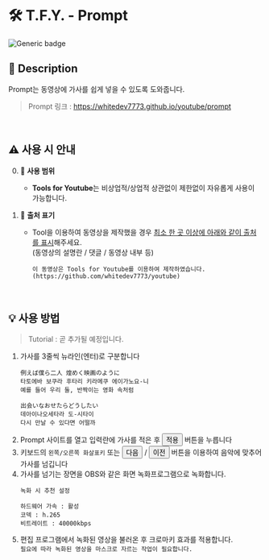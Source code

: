 # 🛠️ T.F.Y. - Prompt

![Generic badge](https://img.shields.io/badge/prompt_version-1.0-green.svg)

## 📘 Description
Prompt는 동영상에 가사를 쉽게 넣을 수 있도록 도와줍니다.

> Prompt 링크 : https://whitedev7773.github.io/youtube/prompt

<br>

## ⚠️ 사용 시 안내
0. 💫 **사용 범위**
    - **Tools for Youtube**는 비상업적/상업적 상관없이 제한없이 자유롭게 사용이 가능합니다.
    
1. 📝 **출처 표기**
    - Tool을 이용하여 동영상을 제작했을 경우 <u>최소 한 곳 이상에 아래와 같이 출처를 표시</u>해주세요.<br>
    (동영상의 설명란 / 댓글 / 동영상 내부 등)
        ```
        이 동영상은 Tools for Youtube를 이용하여 제작하였습니다.
        (https://github.com/whitedev7773/youtube)
        ```

<br>

## 💡 사용 방법
> Tutorial : 곧 추가될 예정입니다.
1. 가사를 3줄씩 뉴라인(엔터)로 구분합니다
    ```
    例えば僕ら二人 煌めく映画のように
    타토에바 보쿠라 후타리 키라메쿠 에이가노요-니
    예를 들어 우리 둘, 반짝이는 영화 속처럼

    出会いなおせたらどうしたい
    데아이나오세타라 도-시타이
    다시 만날 수 있다면 어떨까
    ```
2. Prompt 사이트를 열고 입력란에 가사를 적은 후 <button>적용</button> 버튼을 누릅니다
3. 키보드의 `왼쪽/오른쪽 화살표키` 또는 <button>다음</button> / <button>이전</button> 버튼을 이용하여 음악에 맞추어 가사를 넘깁니다
4. 가사를 넘기는 장면을 OBS와 같은 화면 녹화프로그램으로 녹화합니다.
    ```
    녹화 시 추천 설정

    하드웨어 가속 : 활성
    코덱 : h.265
    비트레이트 : 40000kbps
    ```
5. 편집 프로그램에서 녹화된 영상을 불러온 후 크로마키 효과를 적용합니다.<br>
    `필요에 따라 녹화된 영상을 마스크로 자르는 작업이 필요합니다.`